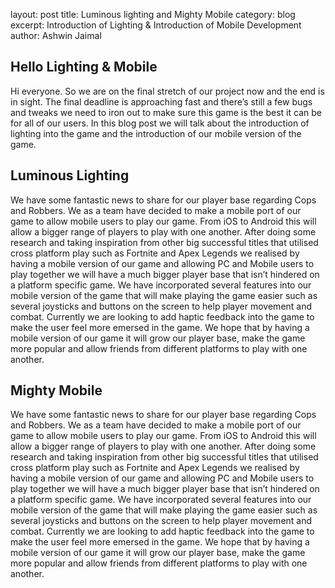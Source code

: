 layout: post
title: Luminous lighting and Mighty Mobile
category: blog
excerpt: Introduction of Lighting & Introduction of Mobile Development
author: Ashwin Jaimal

## Hello Lighting & Mobile
Hi everyone. So we are on the final stretch of our project now and the end is in sight. 
The final deadline is approaching fast and there’s still a few bugs and tweaks we need to iron out to make sure this game is the best it can be for all of our users. 
In this blog post we will talk about the introduction of lighting into the game and the introduction of our mobile version of the game.

## Luminous Lighting
We have some fantastic news to share for our player base regarding Cops and Robbers. 
We as a team have decided to make a mobile port of our game to allow mobile users to play our game. 
From iOS to Android this will allow a bigger range of players to play with one another. 
After doing some research and taking inspiration from other big successful titles that utilised cross
platform play such as Fortnite and Apex Legends we realised by having a mobile version of our game and allowing PC 
and Mobile users to play together we will have a much bigger player base that isn’t hindered on a platform specific game.
We have incorporated several features into our mobile version of the game that will make playing the game easier such 
as several joysticks and buttons on the screen to help player movement and combat. Currently we are looking to add haptic 
feedback into the game to make the user feel more emersed in the game. We hope that by having a mobile version of our game 
it will grow our player base, make the game more popular and allow friends from different platforms to play with one another. 


## Mighty Mobile
We have some fantastic news to share for our player base regarding Cops and Robbers. We as a team have decided to make a mobile port of our game to allow mobile users to play our game. 
From iOS to Android this will allow a bigger range of players to play with one another. After doing some research and taking inspiration from other big successful titles that utilised cross platform 
play such as Fortnite and Apex Legends we realised by having a mobile version of our game and allowing PC and Mobile users to play together we will have a much bigger player base that isn’t hindered 
on a platform specific game. We have incorporated several features into our mobile version of the game that will make playing the game easier such as several joysticks and buttons on the screen to help 
player movement and combat. Currently we are looking to add haptic feedback into the game to make the user feel more emersed in the game. We hope that by having a mobile version of our game it will grow our player base,
make the game more popular and allow friends from different platforms to play with one another. 
